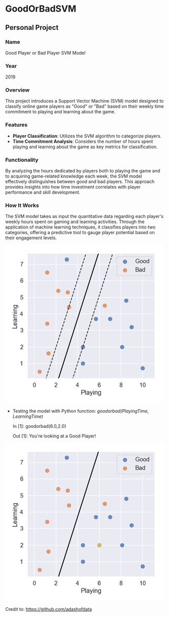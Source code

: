 # GoodOrBadSVM

## Personal Project

### Name
Good Player or Bad Player SVM Model

### Year
2019

### Overview
This project introduces a Support Vector Machine (SVM) model designed to classify online game players as "Good" or "Bad" based on their weekly time commitment to playing and learning about the game.

### Features
- **Player Classification**: Utilizes the SVM algorithm to categorize players.
- **Time Commitment Analysis**: Considers the number of hours spent playing and learning about the game as key metrics for classification.

### Functionality
By analyzing the hours dedicated by players both to playing the game and to acquiring game-related knowledge each week, the SVM model effectively distinguishes between good and bad players. This approach provides insights into how time investment correlates with player performance and skill development.

### How It Works
The SVM model takes as input the quantitative data regarding each player's weekly hours spent on gaming and learning activities. Through the application of machine learning techniques, it classifies players into two categories, offering a predictive tool to gauge player potential based on their engagement levels.

![alt text](https://github.com/filipenovais/GoodOrBadSVM/blob/master/SVM_Hyperplane.png)

- Testing the model with Python function: *goodorbad(PlayingTime, LearningTime)*

  In [1]: goodorbad(6.0,2.0)
  
  Out [1]: You're looking at a Good Player!

![alt text](https://github.com/filipenovais/GoodOrBadSVM/blob/master/SVM_Classification.png)

Credit to: https://github.com/adashofdata
